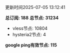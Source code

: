 更新时间2025-07-05 13:12:41

**总订阅: 188**
**总节点: 31234**
- vless节点: 10804
- hysteria2节点: 4

**google ping有效节点: 115**
